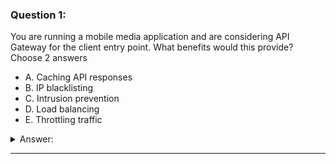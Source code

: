 ### Question 1:

You are running a mobile media application and are considering API Gateway for the client entry point. What benefits would this provide? Choose 2 answers

- A. Caching API responses
- B. IP blacklisting
- C. Intrusion prevention
- D. Load balancing
- E. Throttling traffic

<details><summary>Answer:</summary><p>
[A, E]

Categories:
[SES, IDP, API Gateway]

Explanation:

Question 1@http://jayendrapatil.com/aws-api-gateway/

</p></details><hr>

